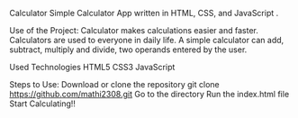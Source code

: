 Calculator
Simple Calculator App written in HTML, CSS, and JavaScript .

Use of the Project:
Calculator makes calculations easier and faster. Calculators are used to everyone in daily life. A simple calculator can add, subtract, multiply and divide, two operands entered by the user.

Used Technologies
HTML5
CSS3
JavaScript

Steps to Use:
Download or clone the repository
git clone https://github.com/mathi2308.git
Go to the directory
Run the index.html file
Start Calculating!!
